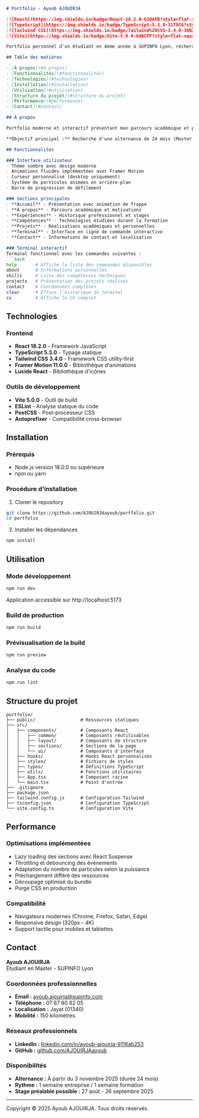 ```markdown
# Portfolio - Ayoub AJOUIRJA

[![React](https://img.shields.io/badge/React-18.2.0-61DAFB?style=flat-square&logo=react)](https://reactjs.org/)
[![TypeScript](https://img.shields.io/badge/TypeScript-5.3.0-3178C6?style=flat-square&logo=typescript)](https://www.typescriptlang.org/)
[![Tailwind CSS](https://img.shields.io/badge/Tailwind%20CSS-3.4.0-38B2AC?style=flat-square&logo=tailwind-css)](https://tailwindcss.com/)
[![Vite](https://img.shields.io/badge/Vite-5.0.0-646CFF?style=flat-square&logo=vite)](https://vitejs.dev/)

Portfolio personnel d'un étudiant en 4ème année à SUPINFO Lyon, recherchant une alternance en développement Full-Stack pour novembre 2025.

## Table des matières

- [À propos](#à-propos)
- [Fonctionnalités](#fonctionnalités)
- [Technologies](#technologies)
- [Installation](#installation)
- [Utilisation](#utilisation)
- [Structure du projet](#structure-du-projet)
- [Performance](#performance)
- [Contact](#contact)

## À propos

Portfolio moderne et interactif présentant mon parcours académique et professionnel. Développé avec React et TypeScript, ce projet démontre mes compétences actuelles en développement web tout en reflétant ma volonté d'apprentissage continu.

**Objectif principal :** Recherche d'une alternance de 24 mois (Master 1 et 2) en développement Full-Stack débutant en novembre 2025.

## Fonctionnalités

### Interface utilisateur
- Thème sombre avec design moderne
- Animations fluides implémentées avec Framer Motion
- Curseur personnalisé (desktop uniquement)
- Système de particules animées en arrière-plan
- Barre de progression de défilement

### Sections principales
- **Accueil** - Présentation avec animation de frappe
- **À propos** - Parcours académique et motivations
- **Expériences** - Historique professionnel et stages
- **Compétences** - Technologies étudiées durant la formation
- **Projets** - Réalisations académiques et personnelles
- **Terminal** - Interface en ligne de commande interactive
- **Contact** - Informations de contact et localisation

### Terminal interactif
Terminal fonctionnel avec les commandes suivantes :
```bash
help       # Affiche la liste des commandes disponibles
about      # Informations personnelles
skills     # Liste des compétences techniques
projects   # Présentation des projets réalisés
contact    # Coordonnées complètes
clear      # Efface l'historique du terminal
cv         # Affiche le CV complet
```

## Technologies

### Frontend
- **React 18.2.0** - Framework JavaScript
- **TypeScript 5.3.0** - Typage statique
- **Tailwind CSS 3.4.0** - Framework CSS utility-first
- **Framer Motion 11.0.0** - Bibliothèque d'animations
- **Lucide React** - Bibliothèque d'icônes

### Outils de développement
- **Vite 5.0.0** - Outil de build
- **ESLint** - Analyse statique du code
- **PostCSS** - Post-processeur CSS
- **Autoprefixer** - Compatibilité cross-browser

## Installation

### Prérequis
- Node.js version 18.0.0 ou supérieure
- npm ou yarn

### Procédure d'installation

1. Cloner le repository
```bash
git clone https://github.com/AJOUIRJAayoub/portfolio.git
cd portfolio
```

2. Installer les dépendances
```bash
npm install
```

## Utilisation

### Mode développement
```bash
npm run dev
```
Application accessible sur http://localhost:5173

### Build de production
```bash
npm run build
```

### Prévisualisation de la build
```bash
npm run preview
```

### Analyse du code
```bash
npm run lint
```

## Structure du projet

```
portfolio/
├── public/                 # Ressources statiques
├── src/
│   ├── components/         # Composants React
│   │   ├── common/         # Composants réutilisables
│   │   ├── layout/         # Composants de structure
│   │   ├── sections/       # Sections de la page
│   │   └── ui/             # Composants d'interface
│   ├── hooks/              # Hooks React personnalisés
│   ├── styles/             # Fichiers de styles
│   ├── types/              # Définitions TypeScript
│   ├── utils/              # Fonctions utilitaires
│   ├── App.tsx             # Composant racine
│   └── main.tsx            # Point d'entrée
├── .gitignore
├── package.json
├── tailwind.config.js      # Configuration Tailwind
├── tsconfig.json           # Configuration TypeScript
└── vite.config.ts          # Configuration Vite
```

## Performance

### Optimisations implémentées
- Lazy loading des sections avec React Suspense
- Throttling et debouncing des événements
- Adaptation du nombre de particules selon la puissance
- Préchargement différé des ressources
- Découpage optimisé du bundle
- Purge CSS en production

### Compatibilité
- Navigateurs modernes (Chrome, Firefox, Safari, Edge)
- Responsive design (320px - 4K)
- Support tactile pour mobiles et tablettes

## Contact

**Ayoub AJOUIRJA**  
Étudiant en Master - SUPINFO Lyon

### Coordonnées professionnelles
- **Email :** ayoub.ajouirja@supinfo.com
- **Téléphone :** 07 67 80 62 05
- **Localisation :** Jayat (01340)
- **Mobilité :** 150 kilomètres

### Réseaux professionnels
- **LinkedIn :** [linkedin.com/in/ayoub-ajouirja-9116ab253](https://www.linkedin.com/in/ayoub-ajouirja-9116ab253/)
- **GitHub :** [github.com/AJOUIRJAayoub](https://github.com/AJOUIRJAayoub)

### Disponibilités
- **Alternance :** À partir du 3 novembre 2025 (durée 24 mois)
- **Rythme :** 1 semaine entreprise / 1 semaine formation
- **Stage préalable possible :** 27 août - 26 septembre 2025

---

Copyright © 2025 Ayoub AJOUIRJA. Tous droits réservés.
```

